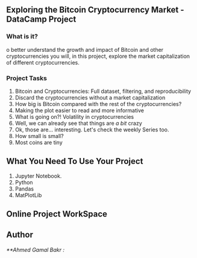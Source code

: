 ## Exploring the Bitcoin Cryptocurrency Market - DataCamp Project

### What is it?

o better understand the growth and impact of Bitcoin and other cryptocurrencies you will, in this project, explore the market capitalization of different cryptocurrencies.

### Project Tasks

1. Bitcoin and Cryptocurrencies: Full dataset, filtering, and reproducibility
2. Discard the cryptocurrencies without a market capitalization
3. How big is Bitcoin compared with the rest of the cryptocurrencies?
4. Making the plot easier to read and more informative
5. What is going on?! Volatility in cryptocurrencies
6. Well, we can already see that things are *a bit* crazy
7. Ok, those are... interesting. Let's check the weekly Series too.
8. How small is small?
9. Most coins are tiny

## What You Need To Use Your Project

  01. Jupyter Notebook.
  02. Python  
  03. Pandas
  04. MatPlotLib

## Online Project WorkSpace


## Author

######  **Ahmed Gamal Bakr  :
